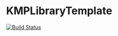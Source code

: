 # KMPLibraryTemplate
[![Build Status](https://dev.azure.com/TouchlabOrg/KMPLibraryTemplate/_apis/build/status/touchlab.KMPLibraryTemplate?branchName=master)](https://dev.azure.com/TouchlabOrg/KMPLibraryTemplate/_build/latest?definitionId=1&branchName=master)

